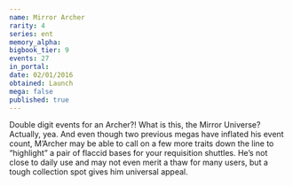 ```yaml
---
name: Mirror Archer
rarity: 4
series: ent
memory_alpha:
bigbook_tier: 9
events: 27
in_portal:
date: 02/01/2016
obtained: Launch
mega: false
published: true
---
```


Double digit events for an Archer?! What is this, the Mirror Universe? Actually, yea. And even though two previous megas have inflated his event count, M’Archer may be able to call on a few more traits down the line to “highlight” a pair of flaccid bases for your requisition shuttles. He’s not close to daily use and may not even merit a thaw for many users, but a tough collection spot gives him universal appeal.
